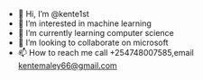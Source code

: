 - 👋 Hi, I’m @kente1st
- 👀 I’m interested in machine learning
- 🌱 I’m currently learning computer science
- 💞️ I’m looking to collaborate on microsoft
- 📫 How to reach me call +254748007585,email kentemaley66@gmail.com

<!---
kente1st/kente1st is a ✨ special ✨ repository because its `README.md` (this file) appears on your GitHub profile.
You can click the Preview link to take a look at your changes.
--->
